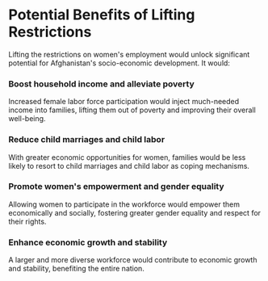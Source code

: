 # Potential Benefits of Lifting Restrictions
Lifting the restrictions on women's employment would unlock significant potential for Afghanistan's socio-economic development. It would:
### Boost household income and alleviate poverty
Increased female labor force participation would inject much-needed income into families, lifting them out of poverty and improving their overall well-being.
### Reduce child marriages and child labor
With greater economic opportunities for women, families would be less likely to resort to child marriages and child labor as coping mechanisms.
### Promote women's empowerment and gender equality
Allowing women to participate in the workforce would empower them economically and socially, fostering greater gender equality and respect for their rights.
### Enhance economic growth and stability
A larger and more diverse workforce would contribute to economic growth and stability, benefiting the entire nation.

